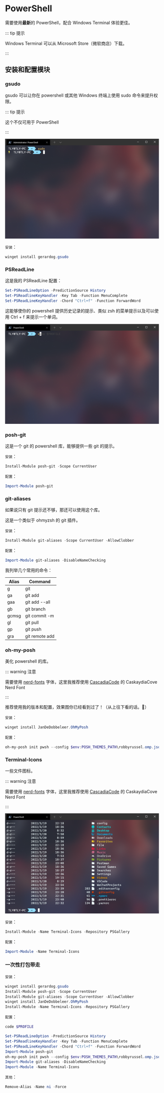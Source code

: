 # PowerShell

需要使用**最新**的 PowerShell，配合 Windows Terminal 体验更佳。

::: tip 提示

Windows Terminal 可以从 Microsoft Store（微软商店）下载。

:::

## 安装和配置模块

### gsudo

gsudo 可以让你在 powershell 或其他 Windows 终端上使用 sudo 命令来提升权限。

::: tip 提示

这个不仅可用于 PowerShell

:::

![image-20220320105333304](../.vuepress/images/image-20220320105333304.png)

`安装`：

```powershell
winget install gerardog.gsudo
```

### PSReadLine

这是我的 PSReadLine 配置：

```powershell
Set-PSReadLineOption -PredictionSource History
Set-PSReadlineKeyHandler -Key Tab -Function MenuComplete
Set-PSReadLineKeyHandler -Chord "Ctrl+f" -Function ForwardWord
```

这能够使你的 powershell 提供历史记录的提示、类似 zsh 的菜单提示以及可以使用 Ctrl + f 来提示一个单词。

![image-20220320105802477](../.vuepress/images/image-20220320105802477.png)

### posh-git

这是一个 git 的 powershell 库，能够提供一些 git 的提示。

`安装`：

```powershell
Install-Module posh-git -Scope CurrentUser
```

`配置`：

```powershell
Import-Module posh-git
```

### git-aliases

如果说只有 git 提示还不够，那还可以使用这个库。

这是一个类似于 ohmyzsh 的 git 插件。

`安装`：

```powershell
Install-Module git-aliases -Scope CurrentUser -AllowClobber
```

`配置`：

```powershell
Import-Module git-aliases -DisableNameChecking
```

我列举几个常用的命令：

| Alias | Command        |
| ----- | -------------- |
| g     | git            |
| ga    | git add        |
| gaa   | git add --all  |
| gb    | git branch     |
| gcmsg | git commit -m  |
| gl    | git pull       |
| gp    | git push       |
| gra   | git remote add |

### oh-my-posh

美化 powershell 的库。

::: warning 注意

需要使用 [nerd-fonts](https://github.com/ryanoasis/nerd-fonts) 字体，这里我推荐使用 [CascadiaCode](https://github.com/ryanoasis/nerd-fonts/releases/download/v2.1.0/CascadiaCode.zip) 的 CaskaydiaCove Nerd Font

:::

推荐使用我的版本和配置，效果图你已经看到过了！（从上往下看的话。🐶）

`安装`：

```powershell
winget install JanDeDobbeleer.OhMyPosh
```

`配置`：

```powershell
oh-my-posh init pwsh --config $env:POSH_THEMES_PATH\robbyrussel.omp.json | Invoke-Expression
```

### Terminal-Icons

一些文件图标。

::: warning 注意

需要使用 [nerd-fonts](https://github.com/ryanoasis/nerd-fonts) 字体，这里我推荐使用 [CascadiaCode](https://github.com/ryanoasis/nerd-fonts/releases/download/v2.1.0/CascadiaCode.zip) 的 CaskaydiaCove Nerd Font

:::

![image-20220320112923710](../.vuepress/images/image-20220320112923710.png)

`安装`：

```powershell
Install-Module -Name Terminal-Icons -Repository PSGallery
```

`配置`：

```powershell
Import-Module -Name Terminal-Icons
```

### 一次性打包带走

`安装`：

```powershell
winget install gerardog.gsudo
Install-Module posh-git -Scope CurrentUser
Install-Module git-aliases -Scope CurrentUser -AllowClobber
winget install JanDeDobbeleer.OhMyPosh
Install-Module -Name Terminal-Icons -Repository PSGallery
```

`配置`：

```powershell
code $PROFILE
```

```powershell
Set-PSReadLineOption -PredictionSource History
Set-PSReadlineKeyHandler -Key Tab -Function MenuComplete
Set-PSReadLineKeyHandler -Chord "Ctrl+f" -Function ForwardWord
Import-Module posh-git
oh-my-posh init pwsh --config $env:POSH_THEMES_PATH\robbyrussel.omp.json | Invoke-Expression
Import-Module git-aliases -DisableNameChecking
Import-Module -Name Terminal-Icons
```

`其他`：

```powershell
Remove-Alias -Name ni -Force
```

